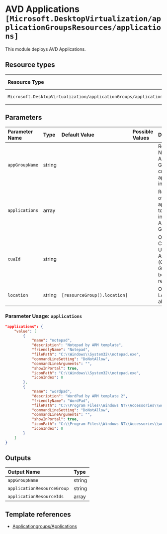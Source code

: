 # AVD Applications `[Microsoft.DesktopVirtualization/applicationGroupsResources/applications]`

This module deploys AVD Applications.



## Resource types
| Resource Type | Api Version |
| :-- | :-- |
| `Microsoft.DesktopVirtualization/applicationGroups/applications` | 2021-07-12 |

## Parameters
| Parameter Name | Type | Default Value | Possible Values | Description |
| :-- | :-- | :-- | :-- | :-- |
| `appGroupName` | string |  |  | Required. Name of the Application Group to create the application(s) in. |
| `applications` | array |  |  | Required. List of applications to be created in the Application Group. |
| `cuaId` | string |  |  | Optional. Customer Usage Attribution id (GUID). This GUID must be previously registered |
| `location` | string | `[resourceGroup().location]` |  | Optional. Location for all resources. |

### Parameter Usage: `applications`

```json
"applications": {
    "value": [
        {
            "name": "notepad",
            "description": "Notepad by ARM template",
            "friendlyName": "Notepad",
            "filePath": "C:\\Windows\\System32\\notepad.exe",
            "commandLineSetting": "DoNotAllow",
            "commandLineArguments": "",
            "showInPortal": true,
            "iconPath": "C:\\Windows\\System32\\notepad.exe",
            "iconIndex": 0
        },
        {
            "name": "wordpad",
            "description": "WordPad by ARM template 2",
            "friendlyName": "WordPad",
            "filePath": "C:\\Program Files\\Windows NT\\Accessories\\wordpad.exe",
            "commandLineSetting": "DoNotAllow",
            "commandLineArguments": "",
            "showInPortal": true,
            "iconPath": "C:\\Program Files\\Windows NT\\Accessories\\wordpad.exe",
            "iconIndex": 0
        }
    ]
}
```

## Outputs
| Output Name | Type |
| :-- | :-- |
| `appGroupName` | string |
| `applicationResourceGroup` | string |
| `applicationResourceIds` | array |

## Template references
- [Applicationgroups/Applications](https://docs.microsoft.com/en-us/azure/templates/Microsoft.DesktopVirtualization/2021-07-12/applicationGroups/applications)

